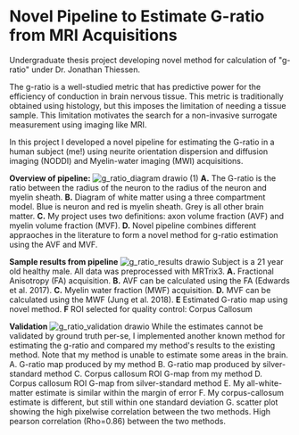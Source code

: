 # Novel Pipeline to Estimate G-ratio from MRI Acquisitions
Undergraduate thesis project developing novel method for calculation of "g-ratio" under Dr. Jonathan Thiessen.

The g-ratio is a well-studied metric that has predictive power for the efficiency of conduction in brain nervous tissue. This metric is traditionally obtained using histology, but this imposes the limitation of needing a tissue sample. This limitation motivates the search for a non-invasive surrogate measurement using imaging like MRI. 

In this project I developed a novel pipeline for estimating the G-ratio in a human subject (me!) using neurite orientation dispersion and diffusion imaging (NODDI) and Myelin-water imaging (MWI) acquisitions. 

**Overview of pipeline:**
![g_ratio_diagram drawio (1)](https://github.com/RickSugden/G_ratio_from_MRI/assets/41484082/51e3ffd1-c70e-4250-91e4-2e6fe2bda6aa)
**A.** The G-ratio is the ratio between the radius of the neuron to the radius of the neuron and myelin sheath. 
**B.** Diagram of white matter using a three compartment model. Blue is neuron and red is myelin sheath. Grey is all other brain matter.
**C.** My project uses two definitions: axon volume fraction (AVF) and myelin volume fraction (MVF).
**D.** Novel pipeline combines different appraoches in the literature to form a novel method for g-ratio estimation using the AVF and MVF.

**Sample results from pipeline**
![g_ratio_results drawio](https://github.com/RickSugden/G_ratio_from_MRI/assets/41484082/d79410ff-f779-403c-8567-851c4f6f35c6)
Subject is a 21 year old healthy male. All data was preprocessed with MRTrix3.
**A.** Fractional Anisotropy (FA) acquisition.
**B.** AVF can be calculated using the FA (Edwards et al. 2017).
**C.** Myelin water fraction (MWF) acquisition.
**D.** MVF can be calculated using the MWF (Jung et al. 2018).
**E** Estimated G-ratio map using novel method. 
**F** ROI selected for quality control: Corpus Callosum

**Validation**
![g_ratio_validation drawio](https://github.com/RickSugden/G_ratio_from_MRI/assets/41484082/45f1ae81-2e50-408c-9381-69ce79cbf904)
While the estimates cannot be validated by ground truth per-se, I implemented another known method for estimating the g-ratio and compared my method's results to the existing method. Note that my method is unable to estimate some areas in the brain. 
A. G-ratio map produced by my method
B. G-ratio map produced by silver-standard method
C. Corpus callosum ROI G-map from my method
D. Corpus callosum ROI G-map from silver-standard method
E. My all-white-matter estimate is similar within the margin of error
F. My corpus-callosum estimate is different, but still within one standard deviation
G. scatter plot showing the high pixelwise correlation between the two methods. High pearson correlation (Rho=0.86) between the two methods. 
